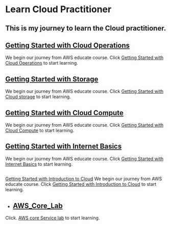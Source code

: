 # Learn Cloud Practitioner
## This is my journey to learn the Cloud practitioner.
## <a href="./Getting Started with Cloud Operations/README.md">Getting Started with Cloud Operations</a>
We begin our journey from AWS educate course. Click [Getting Started with Cloud Operations](https://awseducate.instructure.com/courses/889) to start learning.

## <a href="./Getting Started with Storage/README.md">Getting Started with Storage</a>
We begin our journey from AWS educate course. Click [Getting Started with Cloud storage](https://awseducate.instructure.com/courses/815) to start learning.

## <a href="./Getting Started with Cloud Compute/README.md">Getting Started with Cloud Compute</a>
We begin our journey from AWS educate course. Click [Getting Started with Cloud Compute](https://awseducate.instructure.com/courses/817) to start learning.

## <a href="./Getting Started with Internet Basics/README.md">Getting Started with Internet Basics</a>
We begin our journey from AWS educate course. Click [Getting Started with Internet Basics](https://awseducate.instructure.com/courses/546) to start learning.

## 
<a href="./Getting Started with Introduction to Cloud/README.md">Getting Started with Introduction to Cloud</a>
We begin our journey from AWS educate course. Click [Getting Started with Introduction to Cloud](https://awseducate.instructure.com/courses/746/modules) to start learning.

+   ##  <a href="./Getting Started with Introduction to Cloud/AWS_core_Service_lab/README.md">AWS_Core_Lab</a>
Click. [AWS core Service lab](https://awseducate.instructure.com/courses/746/pages/aws-core-services-labs?module_item_id=15101) to start learning.